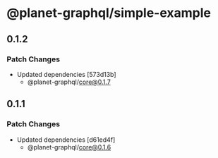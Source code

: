 # @planet-graphql/simple-example

## 0.1.2

### Patch Changes

- Updated dependencies [573d13b]
  - @planet-graphql/core@0.1.7

## 0.1.1

### Patch Changes

- Updated dependencies [d61ed4f]
  - @planet-graphql/core@0.1.6
